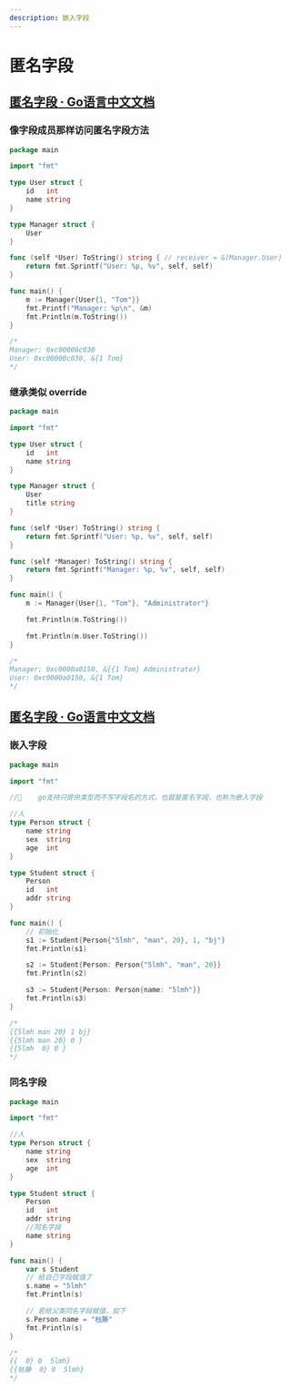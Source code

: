```yaml
---
description: 嵌入字段
---
```


# 匿名字段

## [匿名字段 · Go语言中文文档](https://www.topgoer.com/%E6%96%B9%E6%B3%95/%E5%8C%BF%E5%90%8D%E5%AD%97%E6%AE%B5.html)

### 像字段成员那样访问匿名字段方法

```go
package main

import "fmt"

type User struct {
	id   int
	name string
}

type Manager struct {
	User
}

func (self *User) ToString() string { // receiver = &(Manager.User)
	return fmt.Sprintf("User: %p, %v", self, self)
}

func main() {
	m := Manager{User{1, "Tom"}}
	fmt.Printf("Manager: %p\n", &m)
	fmt.Println(m.ToString())
}

/*
Manager: 0xc00000c030
User: 0xc00000c030, &{1 Tom}
*/

```



### 继承类似 override

```go
package main

import "fmt"

type User struct {
	id   int
	name string
}

type Manager struct {
	User
	title string
}

func (self *User) ToString() string {
	return fmt.Sprintf("User: %p, %v", self, self)
}

func (self *Manager) ToString() string {
	return fmt.Sprintf("Manager: %p, %v", self, self)
}

func main() {
	m := Manager{User{1, "Tom"}, "Administrator"}

	fmt.Println(m.ToString())

	fmt.Println(m.User.ToString())
}

/*
Manager: 0xc0000a0150, &{{1 Tom} Administrator}
User: 0xc0000a0150, &{1 Tom}
*/

```



## [匿名字段 · Go语言中文文档](https://www.topgoer.com/%E9%9D%A2%E5%90%91%E5%AF%B9%E8%B1%A1/%E5%8C%BF%E5%90%8D%E5%AD%97%E6%AE%B5.html)

### 嵌入字段

```go
package main

import "fmt"

//    go支持只提供类型而不写字段名的方式，也就是匿名字段，也称为嵌入字段

//人
type Person struct {
	name string
	sex  string
	age  int
}

type Student struct {
	Person
	id   int
	addr string
}

func main() {
	// 初始化
	s1 := Student{Person{"5lmh", "man", 20}, 1, "bj"}
	fmt.Println(s1)

	s2 := Student{Person: Person{"5lmh", "man", 20}}
	fmt.Println(s2)

	s3 := Student{Person: Person{name: "5lmh"}}
	fmt.Println(s3)
}

/*
{{5lmh man 20} 1 bj}
{{5lmh man 20} 0 }
{{5lmh  0} 0 }
*/

```



### 同名字段

```go
package main

import "fmt"

//人
type Person struct {
	name string
	sex  string
	age  int
}

type Student struct {
	Person
	id   int
	addr string
	//同名字段
	name string
}

func main() {
	var s Student
	// 给自己字段赋值了
	s.name = "5lmh"
	fmt.Println(s)

	// 若给父类同名字段赋值，如下
	s.Person.name = "枯藤"
	fmt.Println(s)
}

/*
{{  0} 0  5lmh}
{{枯藤  0} 0  5lmh}
*/

```

